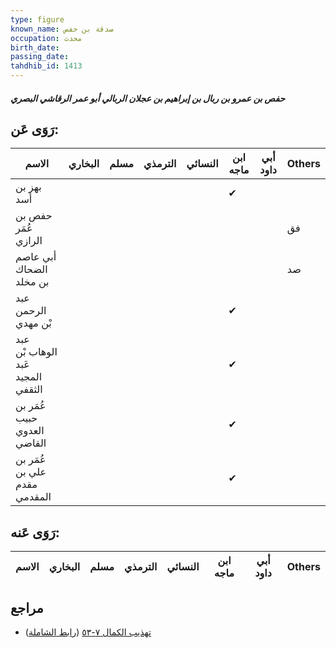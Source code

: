 ```yaml
---
type: figure
known_name: صدقة بن حفص
occupation: محدث
birth_date:
passing_date:
tahdhib_id: 1413
---
```

##### حفص بن عمرو بن ربال بن إبراهيم بن عجلان الربالي أبو عمر الرقاشي البصري

## رَوَى عَن:
| الاسم                             | البخاري | مسلم | الترمذي | النسائي | ابن ماجه | أبي داود | Others |
| --------------------------------- | ------- | ---- | ------- | ------- | -------- | -------- | ------ |
| بهز بن أسد                        |         |      |         |         | ✔        |          |        |
| حفص بن عُمَر الرازي               |         |      |         |         |          |          | فق     |
| أبي عاصم الضحاك بن مخلد           |         |      |         |         |          |          | صد     |
| عبد الرحمن بْن مهدي               |         |      |         |         | ✔        |          |        |
| عبد الوهاب بْن عَبد المجيد الثقفي |         |      |         |         | ✔        |          |        |
| عُمَر بن حبيب العدوي القاضي       |         |      |         |         | ✔        |          |        |
| عُمَر بن علي بن مقدم المقدمي      |         |      |         |         | ✔        |          |        |
## رَوَى عَنه:
| الاسم | البخاري | مسلم | الترمذي | النسائي | ابن ماجه | أبي داود | Others |
| ----- | ------- | ---- | ------- | ------- | -------- | -------- | ------ |
## مراجع
- [تهذيب الكمال ٧-٥٣](obsidian://open?vault=Tahdhib-al-Kamal&file=Figures/١٤١٣-حفص%20بن%20عمرو%20بن%20ربال%20بن%20إبراهيم%20بن%20عجلان%20الربالي%20أبو%20عمر%20الرقاشي%20البصري) ([رابط الشاملة](https://shamela.ws/book/3722/3275))